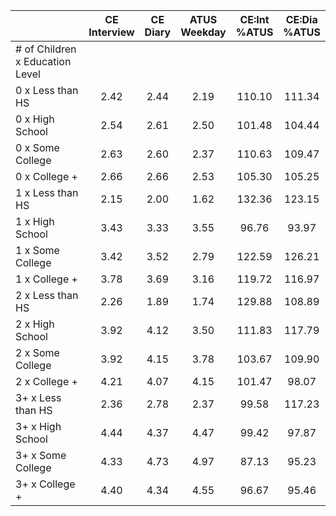 
|                      | CE<br>Interview |  CE<br>Diary | ATUS<br>Weekday | CE:Int<br>%ATUS | CE:Dia<br>%ATUS |
| -------------------- | :----------: | :----------: | :----------: | :----------: | :----------: |
| # of Children x Education Level |              |              |              |              |              |
| 0 x Less than HS     |         2.42 |         2.44 |         2.19 |       110.10 |       111.34 |
| 0 x High School      |         2.54 |         2.61 |         2.50 |       101.48 |       104.44 |
| 0 x Some College     |         2.63 |         2.60 |         2.37 |       110.63 |       109.47 |
| 0 x College +        |         2.66 |         2.66 |         2.53 |       105.30 |       105.25 |
| 1 x Less than HS     |         2.15 |         2.00 |         1.62 |       132.36 |       123.15 |
| 1 x High School      |         3.43 |         3.33 |         3.55 |        96.76 |        93.97 |
| 1 x Some College     |         3.42 |         3.52 |         2.79 |       122.59 |       126.21 |
| 1 x College +        |         3.78 |         3.69 |         3.16 |       119.72 |       116.97 |
| 2 x Less than HS     |         2.26 |         1.89 |         1.74 |       129.88 |       108.89 |
| 2 x High School      |         3.92 |         4.12 |         3.50 |       111.83 |       117.79 |
| 2 x Some College     |         3.92 |         4.15 |         3.78 |       103.67 |       109.90 |
| 2 x College +        |         4.21 |         4.07 |         4.15 |       101.47 |        98.07 |
| 3+ x Less than HS    |         2.36 |         2.78 |         2.37 |        99.58 |       117.23 |
| 3+ x High School     |         4.44 |         4.37 |         4.47 |        99.42 |        97.87 |
| 3+ x Some College    |         4.33 |         4.73 |         4.97 |        87.13 |        95.23 |
| 3+ x College +       |         4.40 |         4.34 |         4.55 |        96.67 |        95.46 |

